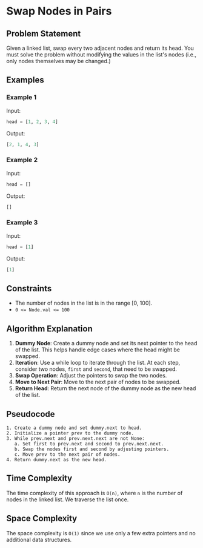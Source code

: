 # Swap Nodes in Pairs

## Problem Statement

Given a linked list, swap every two adjacent nodes and return its head. You must solve the problem without modifying the values in the list's nodes (i.e., only nodes themselves may be changed.)

## Examples

### Example 1

Input:
```python
head = [1, 2, 3, 4]
```

Output:
```python
[2, 1, 4, 3]
```

### Example 2

Input:
```python
head = []
```

Output:
```python
[]
```

### Example 3

Input:
```python
head = [1]
```

Output:
```python
[1]
```

## Constraints

- The number of nodes in the list is in the range [0, 100].
- `0 <= Node.val <= 100`

## Algorithm Explanation

1. **Dummy Node**: Create a dummy node and set its next pointer to the head of the list. This helps handle edge cases where the head might be swapped.
2. **Iteration**: Use a while loop to iterate through the list. At each step, consider two nodes, `first` and `second`, that need to be swapped.
3. **Swap Operation**: Adjust the pointers to swap the two nodes.
4. **Move to Next Pair**: Move to the next pair of nodes to be swapped.
5. **Return Head**: Return the next node of the dummy node as the new head of the list.

## Pseudocode

```
1. Create a dummy node and set dummy.next to head.
2. Initialize a pointer prev to the dummy node.
3. While prev.next and prev.next.next are not None:
   a. Set first to prev.next and second to prev.next.next.
   b. Swap the nodes first and second by adjusting pointers.
   c. Move prev to the next pair of nodes.
4. Return dummy.next as the new head.
```

## Time Complexity

The time complexity of this approach is `O(n)`, where `n` is the number of nodes in the linked list. We traverse the list once.

## Space Complexity

The space complexity is `O(1)` since we use only a few extra pointers and no additional data structures.
